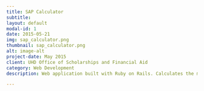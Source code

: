 ```yaml
---
title: SAP Calculator
subtitle:
layout: default
modal-id: 1
date: 2015-05-21
img: sap_calculator.png
thumbnail: sap_calculator.png
alt: image-alt
project-date: May 2015
client: UHD Office of Scholarships and Financial Aid
category: Web Development
description: Web application built with Ruby on Rails. Calculates the minimum number of credits a student needs to reach financial aid compliance.

---
```

